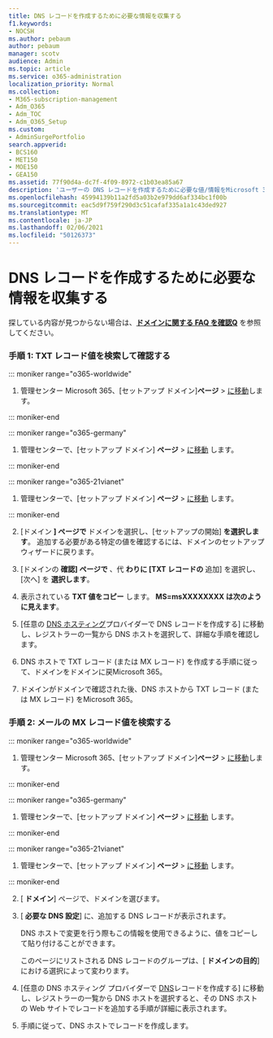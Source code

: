 ```yaml
---
title: DNS レコードを作成するために必要な情報を収集する
f1.keywords:
- NOCSH
ms.author: pebaum
author: pebaum
manager: scotv
audience: Admin
ms.topic: article
ms.service: o365-administration
localization_priority: Normal
ms.collection:
- M365-subscription-management
- Adm_O365
- Adm_TOC
- Adm_O365_Setup
ms.custom:
- AdminSurgePortfolio
search.appverid:
- BCS160
- MET150
- MOE150
- GEA150
ms.assetid: 77f90d4a-dc7f-4f09-8972-c1b03ea85a67
description: 'ユーザーの DNS レコードを作成するために必要な値/情報をMicrosoft 365。 '
ms.openlocfilehash: 45994139b11a2fd5a03b2e979dd6af334bc1f00b
ms.sourcegitcommit: eac5d9f759f290d3c51cafaf335a1a1c43ded927
ms.translationtype: MT
ms.contentlocale: ja-JP
ms.lasthandoff: 02/06/2021
ms.locfileid: "50126373"
---
```

# <a name="gather-the-information-you-need-to-create-dns-records"></a>DNS レコードを作成するために必要な情報を収集する

 探している内容が見つからない場合は、**[ドメインに関する FAQ を確認Q](../setup/domains-faq.yml)** を参照してください。 
  
### <a name="step-1-find-the-txt-record-value-and-verify"></a>手順 1: TXT レコード値を検索して確認する

::: moniker range="o365-worldwide"

1. 管理センター Microsoft 365、[セットアップ ドメイン]**ページ** \> <a href="https://go.microsoft.com/fwlink/p/?linkid=834818" target="_blank">に移動</a>します。

::: moniker-end

::: moniker range="o365-germany"

1. 管理センターで、[セットアップ ドメイン] **ページ** > <a href="https://go.microsoft.com/fwlink/p/?linkid=854615" target="_blank">に移動</a> します。

::: moniker-end

::: moniker range="o365-21vianet"

1. 管理センターで、[セットアップ ドメイン] **ページ** > <a href="https://go.microsoft.com/fwlink/p/?linkid=2007048" target="_blank">に移動</a> します。

::: moniker-end
    
2. [ドメイン **] ページで** ドメインを選択し、[セットアップの開始] **を選択します**。 追加する必要がある特定の値を確認するには、ドメインのセットアップ ウィザードに戻ります。
    
3. [ドメインの **確認] ページで** 、代 **わりに [TXT レコードの** 追加] を選択し、[次へ] を **選択します**。
    
4. 表示されている **TXT 値をコピー** します。 **MS=msXXXXXXXX は次のように見えます**。 
    
5. [任意の [DNS ホスティング](create-dns-records-at-any-dns-hosting-provider.md)プロバイダーで DNS レコードを作成する] に移動し、レジストラーの一覧から DNS ホストを選択して、詳細な手順を確認します。
    
6. DNS ホストで TXT レコード (または MX レコード) を作成する手順に従って、ドメインをドメインに戻Microsoft 365。

7. ドメインがドメインで確認された後、DNS ホストから TXT レコード (または MX レコード) をMicrosoft 365。
    
### <a name="step-2-find-the-mx-record-value-for-email-and-more"></a>手順 2: メールの MX レコード値を検索する

::: moniker range="o365-worldwide"

1. 管理センター Microsoft 365、[セットアップ ドメイン]**ページ** \> <a href="https://go.microsoft.com/fwlink/p/?linkid=834818" target="_blank">に移動</a>します。

::: moniker-end
    
::: moniker range="o365-germany"

1. 管理センターで、[セットアップ ドメイン] **ページ** > <a href="https://go.microsoft.com/fwlink/p/?linkid=854615" target="_blank">に移動</a> します。

::: moniker-end

::: moniker range="o365-21vianet"

1. 管理センターで、[セットアップ ドメイン] **ページ** > <a href="https://go.microsoft.com/fwlink/p/?linkid=2007048" target="_blank">に移動</a> します。

::: moniker-end
    
2. [ **ドメイン**] ページで、ドメインを選びます。 
    
3. [ **必要な DNS 設定**] に、追加する DNS レコードが表示されます。
    
    DNS ホストで変更を行う際もこの情報を使用できるように、値をコピーして貼り付けることができます。
    
    このページにリストされる DNS レコードのグループは、[ **ドメインの目的**] における選択によって変わります。
    
4. [任意の DNS ホスティング プロバイダーで [DNS](create-dns-records-at-any-dns-hosting-provider.md)レコードを作成する] に移動し、レジストラーの一覧から DNS ホストを選択すると、その DNS ホストの Web サイトでレコードを追加する手順が詳細に表示されます。
    
5. 手順に従って、DNS ホストでレコードを作成します。
